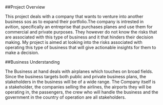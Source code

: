 ##Project Overview

This project deals with a company that wants to venture into another business sos as to expand their portfolio.The company is intrested in avition, specifically an entreprise that purchases planes and use them for commercial and private purposes. They however do not know the risks that are associated with this type of business and it that hinders their decision making. My project is aimed at looking into the risks associated with operating this type of business that will give actionable insights for them to make a decision.

##Business Understanding

The Business at hand deals with airplanes which touches on broad fields. Since the business targets both public and private business plans, the stakeholders in the business will be of a wide range. The Company itself is a stakeholder, the companies selling the airlines, the airports they will be operating in, the passengers, the crew who will handle the business and the government in the country of operation are all stakeholders.
